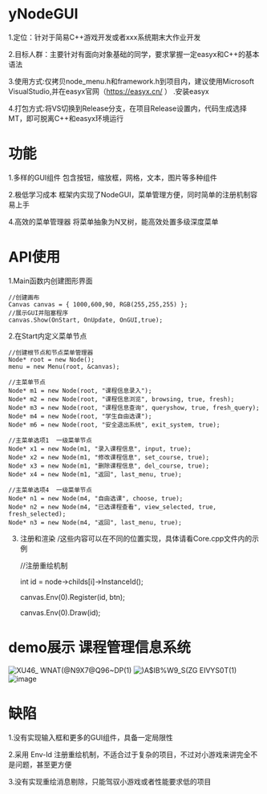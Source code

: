 # yNodeGUI
1.定位：针对于简易C++游戏开发或者xxx系统期末大作业开发

2.目标人群：主要针对有面向对象基础的同学，要求掌握一定easyx和C++的基本语法

3.使用方式:仅拷贝node_menu.h和framework.h到项目内，建议使用Microsoft VisualStudio,并在easyx官网（https://easyx.cn/  ）   .安装easyx

4.打包方式:将VS切换到Release分支，在项目Release设置内，代码生成选择MT，即可脱离C++和easyx环境运行
# 功能
1.多样的GUI组件
包含按钮，缩放框，网格，文本，图片等多种组件

2.极低学习成本
框架内实现了NodeGUI，菜单管理方便，同时简单的注册机制容易上手

4.高效的菜单管理器
将菜单抽象为N叉树，能高效处置多级深度菜单
# API使用

1.Main函数内创建图形界面

	//创建画布
	Canvas canvas = { 1000,600,90, RGB(255,255,255) }; 
	//展示GUI并阻塞程序
	canvas.Show(OnStart, OnUpdate, OnGUI,true); 

2.在Start内定义菜单节点

  	//创建根节点和节点菜单管理器
	Node* root = new Node();
	menu = new Menu(root, &canvas);

	//主菜单节点
	Node* m1 = new Node(root, "课程信息录入");
	Node* m2 = new Node(root, "课程信息浏览", browsing, true, fresh);
	Node* m3 = new Node(root, "课程信息查询", queryshow, true, fresh_query);
	Node* m4 = new Node(root, "学生自由选课");
	Node* m6 = new Node(root, "安全退出系统", exit_system, true);

	//主菜单选项1  一级菜单节点
	Node* x1 = new Node(m1, "录入课程信息", input, true);
	Node* x2 = new Node(m1, "修改课程信息", set_course, true);
	Node* x3 = new Node(m1, "删除课程信息", del_course, true);
	Node* x4 = new Node(m1, "返回", last_menu, true);

	//主菜单选项4  一级菜单节点
	Node* n1 = new Node(m4, "自由选课", choose, true);
	Node* n2 = new Node(m4, "已选课程查看", view_selected, true, fresh_selected);
	Node* n3 = new Node(m4, "返回", last_menu, true);
  
3. 注册和渲染 /这些内容可以在不同的位置实现，具体请看Core.cpp文件内的示例

	//注册重绘机制
	
	int id = node->childs[i]->InstanceId();
	
	canvas.Env(0).Register(id, btn);
	
	canvas.Env(0).Draw(id);


# demo展示 课程管理信息系统
![XU46_ WNAT(@N9X7@Q96~DP(1)](https://user-images.githubusercontent.com/102401735/210708153-57b217cd-1c39-4807-a5a6-3491b8a3aa7c.png)
![`)A$IB%W9_S(ZG` EIVYS0T(1)](https://user-images.githubusercontent.com/102401735/210708171-f9381628-22e6-4f81-b43f-cf506db0c33f.png)
![image](https://user-images.githubusercontent.com/102401735/210708204-9b2827bd-805b-4eec-ae7c-e2bae25f54c8.png)

# 缺陷
1.没有实现输入框和更多的GUI组件，具备一定局限性

2.采用 Env-Id 注册重绘机制，不适合过于复杂的项目，不过对小游戏来讲完全不是问题，甚至更方便

3.没有实现重绘消息剔除，只能驾驭小游戏或者性能要求低的项目
